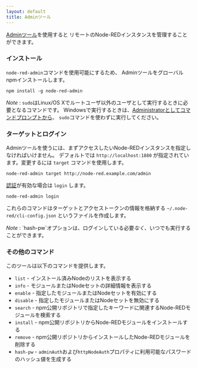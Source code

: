 ```yaml
---
layout: default
title: Adminツール
---
```


[Adminツール](http://npmjs.org/package/node-red-admin)を使用すると
リモートのNode-REDインスタンスを管理することができます。

### インストール

`node-red-admin`コマンドを使用可能にするため、
Adminツールをグローバルnpmインストールします。

    npm install -g node-red-admin

<div class="doc-callout">
<em>Note</em> : <code>sudo</code>はLinux/OS Xでルートユーザ以外のユーザとして実行するときに必要となるコマンドです。
Windowsで実行するときは、<a href="https://technet.microsoft.com/en-gb/library/cc947813%28v=ws.10%29.aspx">Administratorとしてコマンドプロンプトから</a>、
<code>sudo</code>コマンドを使わずに実行してください。
</div>


### ターゲットとログイン

Adminツールを使うには、まずアクセスしたいNode-REDインスタンスを指定しなければいけません。
デフォルトでは `http://localhost:1880` が指定されています。変更するには `target` コマンドを使用します。

    node-red-admin target http://node-red.example.com/admin

[認証](security.html)が有効な場合は `login` します。

    node-red-admin login

これらのコマンドはターゲットとアクセストークンの情報を格納する `~/.node-red/cli-config.json` 
というファイルを作成します。

<div class="doc-callout">
<em>Note</em> : `hash-pw`オプションは、ログインしている必要<i>なく</i>、いつでも実行することができます。
</div>

### その他のコマンド

このツールは以下のコマンドを提供します。

 - `list` - インストール済みNodeのリストを表示する
 - `info` - モジュールまたはNodeセットの詳細情報を表示する
 - `enable` - 指定したモジュールまたはNodeセットを有効にする
 - `disable` - 指定したモジュールまたはNodeセットを無効にする
 - `search` - npm公開リポジトリで指定したキーワードに関連するNode-REDモジュールを検索する
 - `install` - npm公開リポジトリからNode-REDモジュールをインストールする
 - `remove` - npm公開リポジトリからインストールしたNode-REDモジュールを削除する
 - `hash-pw` - `adminAuth`および`httpNodeAuth`プロパティに利用可能なパスワードのハッシュ値を生成する
